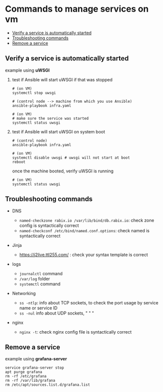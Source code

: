 # Commands to manage services on vm

- [Verify a service is automatically started](#verify-a-service-is-automatically-started)
- [Troubleshooting commands](#troubleshooting-commands)
- [Remove a service](#remove-a-service)

## Verify a service is automatically started

example using **uWSGI**

1. test if Ansible will start uWSGI if that was stopped

   ```shell
   # (on VM)
   systemctl stop uwsgi
   ```

   ```shell
   # (control node --> machine from which you use Ansible)
   ansible-playbook infra.yaml
   ```

   ```shell
   # (on VM)
   # make sure the service was started
   systemctl status uwsgi
   ```

2. test if Ansible will start uWSGI on system boot

   ```shell
   # (control node)
   ansible-playbook infra.yaml
   ```

   ```shell
   # (on VM)
   systemctl disable uwsgi # uwsgi will not start at boot
   reboot
   ```

   once the machine booted, verify uWSGI is running

   ```shell
   # (on VM)
   systemctl status uwsgi
   ```

## Troubleshooting commands

- DNS

  - `named-checkzone rabix.io /var/lib/bind/db.rabix.io`: check zone config is syntactically correct
  - `named-checkconf /etc/bind/named.conf.options`: check named is syntactically correct

- Jinja

  - https://j2live.ttl255.com/ : check your syntax template is correct

- logs

  - `journalctl` command
  - `/var/log` folder
  - `systemctl` command

- Networking

  - `ss -ntlp`: info about TCP sockets, to check the port usage by service name or service ID
  - `ss -nul` info about UDP sockets, " " "

- nginx
  - `nginx -t`: check nginx config file is syntactically correct

## Remove a service

example using **grafana-server**

```shell
service grafana-server stop
apt purge grafana
rm -rf /etc/grafana
rm -rf /var/lib/grafana
rm /etc/apt/sources.list.d/grafana.list
```
